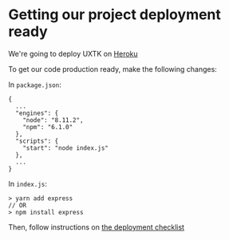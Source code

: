 # Getting our project deployment ready

We're going to deploy UXTK on [Heroku](https://heroku.com/)

To get our code production ready, make the following changes:

In `package.json`:
```
{
  ...
  "engines": {
    "node": "8.11.2",
    "npm": "6.1.0"
  },
  "scripts": {
    "start": "node index.js"
  },	
  ...
}
```

In `index.js`:
```
> yarn add express
// OR 
> npm install express
```

Then, follow instructions on [the deployment checklist](https://github.com/DED8IRD/NodeReactFullStack/blob/master/3%20Node/docs/Deployment%20Checklist.md)